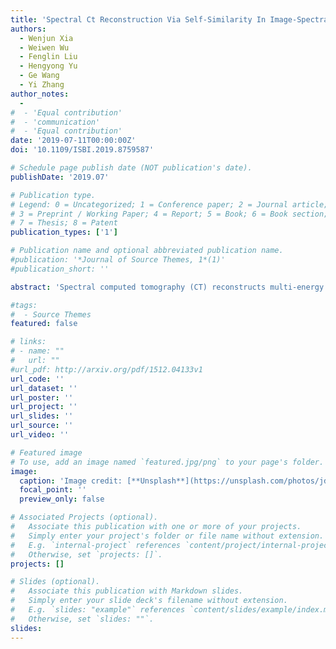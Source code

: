 ```yaml
---
title: 'Spectral Ct Reconstruction Via Self-Similarity In Image-Spectral Tensors'
authors:
  - Wenjun Xia
  - Weiwen Wu
  - Fenglin Liu
  - Hengyong Yu
  - Ge Wang
  - Yi Zhang
author_notes:
  -
#  - 'Equal contribution'
#  - 'communication'
#  - 'Equal contribution'
date: '2019-07-11T00:00:00Z'
doi: '10.1109/ISBI.2019.8759587'

# Schedule page publish date (NOT publication's date).
publishDate: '2019.07'

# Publication type.
# Legend: 0 = Uncategorized; 1 = Conference paper; 2 = Journal article;
# 3 = Preprint / Working Paper; 4 = Report; 5 = Book; 6 = Book section;
# 7 = Thesis; 8 = Patent
publication_types: ['1']

# Publication name and optional abbreviated publication name.
#publication: '*Journal of Source Themes, 1*(1)'
#publication_short: ''

abstract: 'Spectral computed tomography (CT) reconstructs multi-energy images from data in different energy bins. These reconstructed images can be contaminated by noise due to the limited numbers of photons in the corresponding energy bins. In this paper, we propose a spectral CT reconstruction method aided by self-similarity in image-spectral tensors (ASSIST), which utilizes the self-similarity of patches in both spatial and spectral domains. Patches with similar structures identified by a joint spatial and spectral searching strategy form a basic tensor unit, and can be utilized to improve image quality. Specifically, each tensor is decomposed into a low-rank component and a sparse component, which respectively represent the stable structures and feature differences across different energy bins. The experimental results demonstrate that the proposed method outperforms several representative state-of-the-art algorithms.'

#tags:
#  - Source Themes
featured: false

# links:
# - name: ""
#   url: ""
#url_pdf: http://arxiv.org/pdf/1512.04133v1
url_code: ''
url_dataset: ''
url_poster: ''
url_project: ''
url_slides: ''
url_source: ''
url_video: ''

# Featured image
# To use, add an image named `featured.jpg/png` to your page's folder.
image:
  caption: 'Image credit: [**Unsplash**](https://unsplash.com/photos/jdD8gXaTZsc)'
  focal_point: ''
  preview_only: false

# Associated Projects (optional).
#   Associate this publication with one or more of your projects.
#   Simply enter your project's folder or file name without extension.
#   E.g. `internal-project` references `content/project/internal-project/index.md`.
#   Otherwise, set `projects: []`.
projects: []

# Slides (optional).
#   Associate this publication with Markdown slides.
#   Simply enter your slide deck's filename without extension.
#   E.g. `slides: "example"` references `content/slides/example/index.md`.
#   Otherwise, set `slides: ""`.
slides:
---
```

